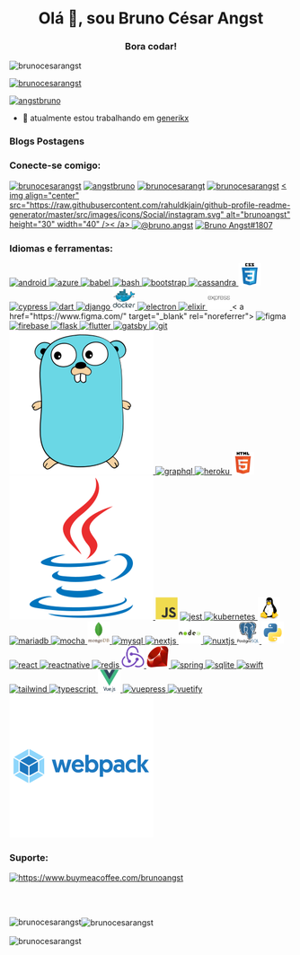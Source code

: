 <h1 align="center">Olá 👋, sou Bruno César Angst</h1>
<h3 align="center">Bora codar!</h3>

<p align="left"> <img src="https://komarev.com/ghpvc/?username=brunocesarangst&label=Profile%20views&color=0e75b6&style=flat" alt="brunocesarangst" /> </p>

<p align="left"> <a href="https://github.com/ryo-ma/github-profile-trophy"><img src="https://github-profile-trophy.vercel.app/?username=brunocesarangst" alt="brunocesarangst" /></a> </p>

<p align="left"> <a href="https://twitter.com/angstbruno" target="blank"><img src="https://img.shields.io/twitter/siga/angstbruno?logo=twitter&style=for-the-badge" alt="angstbruno" /></a> </p>

- 🔭 atualmente estou trabalhando em [generikx](https://github.com/BrunoCesarAngst/generikx)

### Blogs Postagens
<!-- BLOG-POST-LIST:START -->
<!-- BLOG-POST-LIST:END -->

<h3 align="left">Conecte-se comigo:</h3>
<p align="left">
<a href="https://dev.to/brunocesarangst" target="blank"><img align="center" src="https://raw.githubusercontent.com/rahuldkjain/github-profile-readme-generator/master/src/images/icons/Social/devto.svg" alt="brunocesarangst" height="30" width="40" /></a>
<a href="https://twitter.com/angstbruno" target="blank"><img align="center" src="https://raw.githubusercontent.com/rahuldkjain/github-profile-readme-generator/master/src/images/icons/Social/twitter.svg" alt="angstbruno" height="30" largura="40" /></a>
<a href="https://linkedin.com/in/brunocesarangt" target="blank"><img align="center" src="https://raw.githubusercontent.com/rahuldkjain/github-profile-readme -generator/master/src/images/icons/Social/linked-in-alt.svg" alt="brunocesarangt" height="30" width="40" /></a>
<a href="https://fb.com/brunocesarangst" target="blank"><img align="center" src="https://raw.githubusercontent.com/rahuldkjain/github-profile-readme-generator/master/src/images/icons/Social/facebook.svg" alt="brunocesarangst" height="30" width="40" /></a>
<a href="https://instagram.com/brunoangst" target="blank">< img align="center" src="https://raw.githubusercontent.com/rahuldkjain/github-profile-readme-generator/master/src/images/icons/Social/instagram.svg" alt="brunoangst" height="30" width="40" />< /a>
<a href="https://medium.com/@bruno.angst" target="blank"><img align="center" src="https://raw.githubusercontent.com/rahuldkjain/github-profile-readme-generator/master/src/images/icons/Social/medium.svg" alt="@bruno.angst" height="30" width="40" /></a>
<a href="https://discord.gg/Bruno Angst#1807" target="blank"><img align="center" src="https://raw.githubusercontent.com/rahuldkjain/github-profile-readme-generator/master/src/images/icons/Social/discord.svg" alt="Bruno Angst#1807" height="30" width="40" /></a>
</p>

<h3 align="left">Idiomas e ferramentas: </h3>
<p align="left"> <a href="https://developer.android.com" target="_blank" rel="noreferrer"> <img src="https://raw.githubusercontent.com/devicons /devicon/master/icons/android/android-original-wordmark.svg" alt="android" width="40" height="40"/> </a> <a href="https://azure.microsoft .com/en-in/" target="_blank" rel="noreferrer"> <img src="https://www.vectorlogo.zone/logos/microsoft_azure/microsoft_azure-icon.svg" alt="azure" largura ="40" height="40"/> </a> <a href="https://babeljs.io/" target="_blank" rel="noreferrer"> <img src="https://www.vectorlogo.zone/logos/babeljs/babeljs-icon.svg" alt="babel" width="40" height="40"/> </a> <a href="https:// www.gnu.org/software/bash/" target="_blank" rel="noreferrer"> <img src="https://www.vectorlogo.zone/logos/gnu_bash/gnu_bash-icon.svg" alt=" bash" width="40" height="40"/> </a> <a href="https://getbootstrap.com" target="_blank" rel="noreferrer"> <img src="https:/ /raw.githubusercontent.com/devicons/devicon/master/icons/bootstrap/bootstrap-plain-wordmark.svg" alt="bootstrap" width="40" height="40"/> </a> <a href= "https://cassandra.apache.org/" target="_blank" rel="noreferrer"> <img src="https://www.vectorlogo.zone/logos/apache_cassandra/apache_cassandra-icon.svg" alt=" cassandra" width="40" height="40"/> </a> <a href="https://www.w3schools.com/css/" target="_blank" rel="noreferrer"> <img src ="https://raw.githubusercontent.com/devicons/devicon/master/icons/css3/css3-original-wordmark.svg" alt="css3" width="40" height="40"/> </a > <a href="https://www.cypress.io" target="_blank" rel="noreferrer"> <img src="https://raw.githubusercontent.com/simple-icons/simple-icons/6e46ec1fc23b60c8fd0d2f2ff46db82e16dbd75f/icons/cypress.svg" alt="cypress" width="40" height="40"/> </a> <a href="https://dart. dev" target="_blank" rel="noreferrer"> <img src="https://www.vectorlogo.zone/logos/dartlang/dartlang-icon.svg" alt="dart" width="40" height= "40"/> </a> <a href="https://www.djangoproject.com/" target="_blank" rel="noreferrer"> <img src="https://cdn.worldvectorlogo.com /logos/django.svg" alt="django" width="40" height="40"/> </a> <a href="https://www.docker.com/"target="_blank" rel="noreferrer"> <img src="https://raw.githubusercontent.com/devicons/devicon/master/icons/docker/docker-original-wordmark.svg" alt="docker" largura ="40" height="40"/> </a> <a href="https://www.electronjs.org" target="_blank" rel="noreferrer"> <img src="https:// raw.githubusercontent.com/devicons/devicon/master/icons/electron/electron-original.svg" alt="electron" width="40" height="40"/> </a> <a href="https: //elixir-lang.org" target="_blank" rel="noreferrer"> <img src="https://www.vectorlogo.zone/logos/elixir-lang/elixir-lang-icon.svg"alt="elixir" width="40" height="40"/> </a> <a href="https://expressjs.com" target="_blank" rel="noreferrer"> <img src=" https://raw.githubusercontent.com/devicons/devicon/master/icons/express/express-original-wordmark.svg" alt="express" width="40" height="40"/> </a> < a href="https://www.figma.com/" target="_blank" rel="noreferrer"> <img src="https://www.vectorlogo.zone/logos/figma/figma-icon.svg " alt="figma" width="40" height="40"/> </a> <a href="https://firebase.google.com/" target="_blank" rel="noreferrer"> <img src="https://www.vectorlogo.zone/logos/firebase/firebase-icon.svg" alt="firebase" width="40" height="40"/> </a> <a href ="https://flask.palletsprojects.com/" target="_blank" rel="noreferrer"> <img src="https://www.vectorlogo.zone/logos/pocoo_flask/pocoo_flask-icon.svg" alt ="flask" width="40" height="40"/> </a> <a href="https://flutter.dev" target="_blank" rel="noreferrer"> <img src="https ://www.vectorlogo.zone/logos/flutterio/flutterio-icon.svg" alt="flutter" width="40" height="40"/> </a> <a href="https://www.gatsbyjs.com/" target="_blank" rel="noreferrer"> <img src="https://www.vectorlogo.zone/logos/gatsbyjs/gatsbyjs-icon.svg" alt=" gatsby" width="40" height="40"/> </a> <a href="https://git-scm.com/" target="_blank" rel="noreferrer"> <img src=" https://www.vectorlogo.zone/logos/git-scm/git-scm-icon.svg" alt="git" width="40" height="40"/> </a> <a href=" https://golang.org" target="_blank" rel="noreferrer"> <img src="https://raw.githubusercontent.com/devicons/devicon/master/icons/go/go-original.svg" alt="ir" largura="40" altura="40"/> </a> <a href="https://graphql.org" target="_blank" rel="noreferrer"> <img src="https://www.vectorlogo.zone/logos/graphql /graphql-icon.svg" alt="graphql" width="40" height="40"/> </a> <a href="https://heroku.com" target="_blank" rel="noreferrer "> <img src="https://www.vectorlogo.zone/logos/heroku/heroku-icon.svg" alt="heroku" width="40" height="40"/> </a> <a href="https://www.w3.org/html/" target="_blank" rel="noreferrer"> <img src="https://raw.githubusercontent.com/devicons/devicon/master/icons/html5/html5-original-wordmark.svg" alt="html5" width="40" height="40"/> </a> <a href="https:// www.java.com" target="_blank" rel="noreferrer"> <img src="https://raw.githubusercontent.com/devicons/devicon/master/icons/java/java-original.svg" alt= "java" largura="40" altura="40"/> </a> <a href="https://developer.mozilla.org/en-US/docs/Web/JavaScript" target="_blank" rel ="noreferrer"> <img src="https://raw.githubusercontent.com/devicons/devicon/master/icons/javascript/javascript-original.svg" alt="javascript" width="40" height="40 "/></a> <a href="https://jestjs.io" target="_blank" rel="noreferrer"> <img src="https://www.vectorlogo.zone/logos/jestjsio/jestjsio-icon .svg" alt="jest" width="40" height="40"/> </a> <a href="https://kubernetes.io" target="_blank" rel="noreferrer"> <img src="https://www.vectorlogo.zone/logos/kubernetes/kubernetes-icon.svg" alt="kubernetes" width="40" height="40"/> </a> <a href="https ://www.linux.org/" target="_blank" rel="noreferrer"> <img src="https://raw.githubusercontent.com/devicons/devicon/master/icons/linux/linux-original.svg" alt="linux" width="40" height="40"/> </a> <a href="https://mariadb. org/" target="_blank" rel="noreferrer"> <img src="https://www.vectorlogo.zone/logos/mariadb/mariadb-icon.svg" alt="mariadb" width="40" height ="40"/> </a> <a href="https://mochajs.org" target="_blank" rel="noreferrer"> <img src="https://www.vectorlogo.zone/logos /mochajs/mochajs-icon.svg" alt="mocha" width="40" height="40"/> </a> <a href="https://www.mongodb.com/" target="_blank " rel="noreferrer"> <img src="https://raw.githubusercontent.com/devicons/devicon/master/icons/mongodb/mongodb-original-wordmark.svg" alt="mongodb" width="40" height="40 "/> </a> <a href="https://www.mysql.com/" target="_blank" rel="noreferrer"> <img src="https://raw.githubusercontent.com/devicons /devicon/master/icons/mysql/mysql-original-wordmark.svg" alt="mysql" width="40" height="40"/> </a> <a href="https://nextjs.org /" target="_blank" rel="noreferrer"> <img src="https://cdn.worldvectorlogo.com/logos/nextjs-2.svg" alt="nextjs" width="40" height="40 "/> </a> <a href="https://nodejs.org" target="_blank" rel="noreferrer"> <img src="https://raw.githubusercontent.com/devicons/devicon/master /icons/nodejs/nodejs-original-wordmark.svg" alt="nodejs" width="40" height="40"/> </a> <a href="https://nuxtjs.org/" target= "_blank" rel="noreferrer"> <img src="https://www.vectorlogo.zone/logos/nuxtjs/nuxtjs-icon.svg" alt="nuxtjs" width="40" height="40"/ > </a> <a href="https://www.postgresql.org" target="_blank" rel="noreferrer"> <img src="https://raw.githubusercontent.com/devicons/devicon/master/icons/postgresql/postgresql-original-wordmark.svg" alt="postgresql" width="40" height="40"/> </a> <a href="https:// www.python.org" target="_blank" rel="noreferrer"> <img src="https://raw.githubusercontent.com/devicons/devicon/master/icons/python/python-original.svg" alt= "python" width="40" height="40"/> </a> <a href="https://reactjs.org/" target="_blank" rel="noreferrer"> <img src="https ://raw.githubusercontent.com/devicons/devicon/master/icons/react/react-original-wordmark.svg" alt="react" width="40" height="40"/> </a><a href="https://reactnative.dev/" target="_blank" rel="noreferrer"> <img src="https://reactnative.dev/img/header_logo.svg" alt="reactnative" largura ="40" height="40"/> </a> <a href="https://redis.io" target="_blank" rel="noreferrer"> <img src="https://raw. githubusercontent.com/devicons/devicon/master/icons/redis/redis-original-wordmark.svg" alt="redis" width="40" height="40"/> </a> <a href="https: //redux.js.org" target="_blank" rel="noreferrer"> <img src="https://raw.githubusercontent.com/devicons/devicon/master/icons/redux/redux-original.svg" alt="redux" width="40" height="40"/> </a> <a href="https://www. ruby-lang.org/en/" target="_blank" rel="noreferrer"> <img src="https://raw.githubusercontent.com/devicons/devicon/master/icons/ruby/ruby-original.svg " alt="ruby" width="40" height="40"/> </a> <a href="https://spring.io/" target="_blank" rel="noreferrer"> <img src ="https://www.vectorlogo.zone/logos/springio/springio-icon.svg" alt="spring" width="40" height="40"/> </a> <a href="https: //www.sqlite.org/"target="_blank" rel="noreferrer"> <img src="https://www.vectorlogo.zone/logos/sqlite/sqlite-icon.svg" alt="sqlite" width="40" height="40 "/> </a> <a href="https://developer.apple.com/swift/" target="_blank" rel="noreferrer"> <img src="https://raw.githubusercontent.com /devicons/devicon/master/icons/swift/swift-original.svg" alt="swift" width="40" height="40"/> </a> <a href="https://tailwindcss.com /" target="_blank" rel="noreferrer"> <img src="https://www.vectorlogo.zone/logos/tailwindcss/tailwindcss-icon.svg" alt="tailwind" width="40"height="40"/> </a> <a href="https://www.typescriptlang.org/" target="_blank" rel="noreferrer"> <img src="https://raw.githubusercontent .com/devicons/devicon/master/icons/typescript/typescript-original.svg" alt="typescript" width="40" height="40"/> </a> <a href="https://vuejs .org/" target="_blank" rel="noreferrer"> <img src="https://raw.githubusercontent.com/devicons/devicon/master/icons/vuejs/vuejs-original-wordmark.svg" alt= "vuejs" width="40" height="40"/> </a> <a href="https://vuepress.vuejs.org/" target="_blank" rel="noreferrer"> <img src="https://raw.githubusercontent.com/AliasIO/wappalyzer/master/src/drivers/webextension/images/icons/VuePress.svg" alt="vuepress" width="40" height= "40"/> </a> <a href="https://vuetifyjs.com/en/" target="_blank" rel="noreferrer"> <img src="https://bestofjs.org/logos /vuetify.svg" alt="vuetify" width="40" height="40"/> </a> <a href="https://webpack.js.org" target="_blank" rel="noreferrer "> <img src="https://raw.githubusercontent.com/devicons/devicon/d00d0969292a6569d45b06d3f350f463a0107b0d/icons/webpack/webpack-original-wordmark.svg" alt="webpack"largura="40" altura="40"/> </a> </p>

<h3 align="left">Suporte:</h3>
<p> <a href="https://www.buymeacoffee.com/https://www.buymeacoffee.com/brunoangst"> <img align=" left" src="https://cdn.buymeacoffee.com/buttons/v2/default-yellow.png" height="50" width="210" alt="https://www.buymeacoffee.com/brunoangst" /></a> </p><br><br>

<p><img align="left" src="https://github-readme-stats.vercel.app/api/top-langs?username=brunocesarangst&show_icons=true&locale=en&layout=compact" alt="brunocesarangst" /> </p>

<p> <img align="center" src="https://github-readme-stats.vercel.app/api?username=brunocesarangst&show_icons=true&locale=en" alt="brunocesarangst" /> </p>

<p><img align="center" src="https://github-readme-streak-stats.herokuapp.com/?user=brunocesarangst&" alt="brunocesarangst" /></p>
